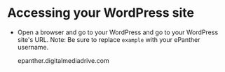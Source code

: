 # Accessing your WordPress site

* Open a browser and go to your WordPress and go to your WordPress site's URL. Note: Be sure to replace `example` with your ePanther username.

    epanther.digitalmediadrive.com


